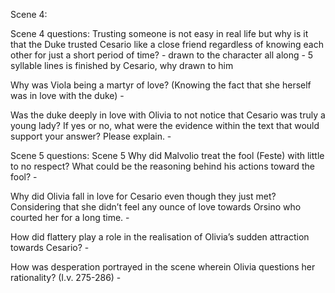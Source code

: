 Scene 4:

Scene 4 questions: Trusting someone is not easy in real life but why is it that the Duke trusted Cesario like a close friend regardless of knowing each other for just a short period of time?
	 - drawn to the character all along
	 - 5 syllable lines is finished by Cesario, why drawn to him


Why was Viola being a martyr of love? (Knowing the fact that she herself was in love with the duke)
	 - 

Was the duke deeply in love with Olivia to not notice that Cesario was truly a young lady? If yes or no, what were the evidence within the text that would support your answer? Please explain.
	 - 



Scene 5 questions: Scene 5
Why did Malvolio treat the fool (Feste) with little to no respect? What could be the reasoning behind his actions toward the fool?
	 - 

Why did Olivia fall in love for Cesario even though they just met? Considering that she didn’t feel any ounce of love towards Orsino who courted her for a long time.
	 - 

How did flattery play a role in the realisation of Olivia’s sudden attraction towards Cesario?
	 - 

How was desperation portrayed in the scene wherein Olivia questions her rationality? (I.v. 275-286)
	 - 